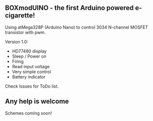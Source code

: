## BOXmodUINO - the first Arduino powered e-cigarette!

Using atMega328P (Arduino Nano) to control 3034 N-channel MOSFET transistor with pwm.

Version 1.0:
  * HD77480 display
  * Sleep / Power on
  * Firing
  * Read input voltage
  * Very simple control
  * Battery indicator
  
Check Issues for ToDo list.
## Any help is welcome

Schemes coming soon!
